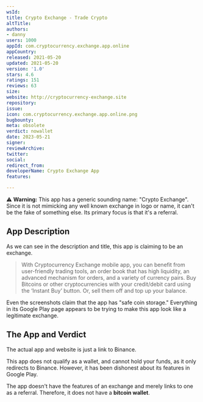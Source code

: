 ```yaml
---
wsId: 
title: Crypto Exchange - Trade Crypto
altTitle: 
authors:
- danny
users: 1000
appId: com.cryptocurrency.exchange.app.online
appCountry: 
released: 2021-05-20
updated: 2021-05-20
version: '1.0'
stars: 4.6
ratings: 151
reviews: 63
size: 
website: http://cryptocurrency-exchange.site
repository: 
issue: 
icon: com.cryptocurrency.exchange.app.online.png
bugbounty: 
meta: obsolete
verdict: nowallet
date: 2023-05-21
signer: 
reviewArchive: 
twitter: 
social: 
redirect_from: 
developerName: Crypto Exchange App
features: 

---
```


⚠️ **Warning:** This app has a generic sounding name: "Crypto Exchange". Since it is not mimicking any well known exchange in logo or name, it can't be the fake of something else. Its primary focus is that it's a referral.

## App Description

As we can see in the description and title, this app is claiming to be an exchange.

> With Cryptocurrency Exchange mobile app, you can benefit from user-friendly trading tools, an order book that has high liquidity, an advanced mechanism for orders, and a variety of currency pairs. Buy Bitcoins or other cryptocurrencies with your credit/debit card using the ‘Instant Buy’ button. Or, sell them off and top up your balance.

Even the screenshots claim that the app has "safe coin storage." Everything in its Google Play page appears to be trying to make this app look like a legitimate exchange.

## The App and Verdict

The actual app and website is just a link to Binance.

This app does not qualify as a wallet, and cannot hold your funds, as it only redirects to Binance. However, it has been dishonest about its features in Google Play.

The app doesn't have the features of an exchange and merely links to one as a referral. Therefore, it does not have a **bitcoin wallet**.
